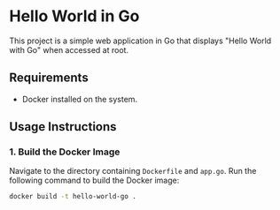 # Hello World in Go

This project is a simple web application in Go that displays "Hello World with Go" when accessed at root.

## Requirements

- Docker installed on the system.

## Usage Instructions

### 1. Build the Docker Image

Navigate to the directory containing `Dockerfile` and `app.go`. Run the following command to build the Docker image:

```bash
docker build -t hello-world-go .
